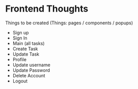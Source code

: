 # Frontend Thoughts

Things to be created (Things: pages / components / popups)

- Sign up
- Sign In
- Main (all tasks)
- Create Task
- Update Task
- Profile
- Update username
- Update Password
- Delete Account
- Logout
